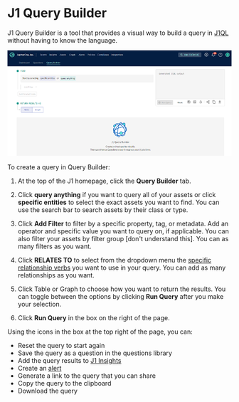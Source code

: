 # J1 Query Builder

J1 Query Builder is a tool that provides a visual way to build a query in [J1QL](./jupiterOne-query-language.md) without having to know the language. 



![](../assets/query-builder-home.png)



To create a query in Query Builder:

1. At the top of the J1 homepage, click the **Query Builder** tab.

2. Click **query anything** if you want to query all of your assets or click **specific entities** to select the exact assets you want to find. You can use the search bar to search assets by their class or type.

3. Click **Add Filter** to filter by a specific property, tag, or metadata. Add an operator and specific value you want to query on, if applicable. You can also filter your assets by filter group [don't understand this]. You can as many filters as you want.

4. Click **RELATES TO** to select from the dropdown menu the [specific relationship verbs](./jupiterOne-query-language.md##basic-keywords) you want to use in your query. You can add as many relationships as you want.

5. Click Table or Graph to choose how you want to return the results. You can toggle between the options by clicking **Run Query** after you make your selection.

6. Click **Run Query** in the box on the right of the page. 

   

Using the icons in the box at the top right of the page, you can:

- Reset the query to start again
- Save the query as a question in the questions library
- Add the query results to [J1 Insights](../compliance_and-reporting/insights-dashboards.md)
- Create an [alert](../security-operations/manage-alerts.md)
- Generate a link to the query that you can share
- Copy the query to the clipboard
- Download the query



